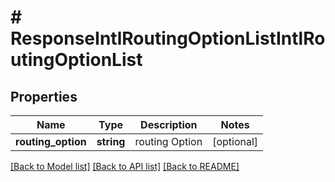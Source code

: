 # # ResponseIntlRoutingOptionListIntlRoutingOptionList

## Properties

Name | Type | Description | Notes
------------ | ------------- | ------------- | -------------
**routing_option** | **string** | routing Option | [optional]

[[Back to Model list]](../../README.md#models) [[Back to API list]](../../README.md#endpoints) [[Back to README]](../../README.md)
